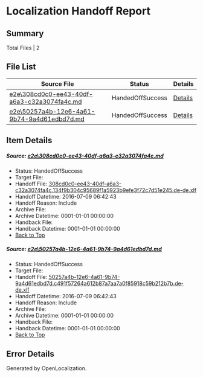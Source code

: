 # <a name='report-top'></a> Localization Handoff Report

## Summary
 Total Files | 2

## File List
 Source File | Status | Details 
 ----------- | ------ | ------- 
 [e2e\308cd0c0-ee43-40df-a6a3-c32a3074fa4c.md](https://github.com/OpenLocalizationTestOrg/oltest/blob/374f026c8ccb00844ece3d13551c320934d78a11/e2e/308cd0c0-ee43-40df-a6a3-c32a3074fa4c.md) | HandedOffSuccess | [Details](#4e5f77eb042bdd11c786c6319333f33eb99c59b81)
 [e2e\50257a4b-12e6-4a61-9b74-9a4d61edbd7d.md](https://github.com/OpenLocalizationTestOrg/oltest/blob/374f026c8ccb00844ece3d13551c320934d78a11/e2e/50257a4b-12e6-4a61-9b74-9a4d61edbd7d.md) | HandedOffSuccess | [Details](#8ee35b65c6eaa182b7b741af3fbc27fe53f97cae2)

## Item Details
##### <a name='4e5f77eb042bdd11c786c6319333f33eb99c59b81'></a> Source: [e2e\308cd0c0-ee43-40df-a6a3-c32a3074fa4c.md](https://github.com/OpenLocalizationTestOrg/oltest/blob/374f026c8ccb00844ece3d13551c320934d78a11/e2e/308cd0c0-ee43-40df-a6a3-c32a3074fa4c.md)
* Status: HandedOffSuccess
* Target File: 
* Handoff File: [308cd0c0-ee43-40df-a6a3-c32a3074fa4c.134f9b304c95689f1a5923b9efe3f72c7d51e245.de-de.xlf](https://github.com/OpenLocalizationTestOrg/olhandoff-e2e/blob/75095389c1a942069a767f74153bfd70d3829f22/ol-handoff/OpenLocalizationTestOrg/oltest-dede-fly/ci/ht/308cd0c0-ee43-40df-a6a3-c32a3074fa4c.134f9b304c95689f1a5923b9efe3f72c7d51e245.de-de.xlf)
* Handoff Datetime: 2016-07-09 06:42:43
* Handoff Reason: Include
* Archive File: 
* Archive Datetime: 0001-01-01 00:00:00
* Handback File: 
* Handback Datetime: 0001-01-01 00:00:00
* [Back to Top](#report-top)

##### <a name='8ee35b65c6eaa182b7b741af3fbc27fe53f97cae2'></a> Source: [e2e\50257a4b-12e6-4a61-9b74-9a4d61edbd7d.md](https://github.com/OpenLocalizationTestOrg/oltest/blob/374f026c8ccb00844ece3d13551c320934d78a11/e2e/50257a4b-12e6-4a61-9b74-9a4d61edbd7d.md)
* Status: HandedOffSuccess
* Target File: 
* Handoff File: [50257a4b-12e6-4a61-9b74-9a4d61edbd7d.c491f57264a612b87a7aa7a0f85918c59b212b7b.de-de.xlf](https://github.com/OpenLocalizationTestOrg/olhandoff-e2e/blob/75095389c1a942069a767f74153bfd70d3829f22/ol-handoff/OpenLocalizationTestOrg/oltest-dede-fly/ci/ht/50257a4b-12e6-4a61-9b74-9a4d61edbd7d.c491f57264a612b87a7aa7a0f85918c59b212b7b.de-de.xlf)
* Handoff Datetime: 2016-07-09 06:42:43
* Handoff Reason: Include
* Archive File: 
* Archive Datetime: 0001-01-01 00:00:00
* Handback File: 
* Handback Datetime: 0001-01-01 00:00:00
* [Back to Top](#report-top)


## Error Details

Generated by OpenLocalization.
